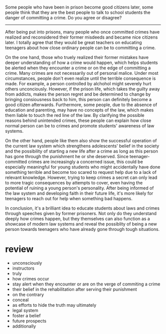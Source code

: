 Some people who have been in prison become good citizens later, some people think that they are the best people to talk to school students the danger of committing a crime. Do you agree or disagree?

---

After being put into prisons, many people who once committed crimes have realized and reconsidered their former misdeeds and became nice citizens later. I totally agree that they would be great teachers on educating teenagers about how close ordinary people can be to committing a crime.

On the one hand, those who truely realized their former mistakes have deeper understanding of how a crime would happen, which helps students be alerted when they encounter a crime or on the edge of committing a crime. Many crimes are not necessarily out of personal malice. Under most circumstances, people don't even realize until the terrible consequence is made. For example, a person controlled by alchohol might severely hurt others unconciously. However, if the prison life, which takes the guilty away from addicts, makes the person regret and be determined to change by bringing consiousness back to him, this person can definitely become a good citizen afterwards. Furthermore, some people, due to the absence of education and parenting, may have no concepts of the law, which makes them liable to touch the red line of the law. By clarifying the possible reasons behind unintended crimes, these people can explain how close normal person can be to crimes and promote students' awareness of law systems.

On the other hand, people like them also show the successful operation of the current law system which strengthens adolescents' belief in the society and the possibility of starting a new life after a crime as long as this person has gone through the punishment he or she deserved. Since teenager-committed crimes are increasingly a concerned issue, this could be especially meaningful for young students who might accidentally have done something terrible and become too scared to request help due to a lack of relevant knowledge. However, trying to keep crimes a secret can only lead to more tragic consequences by attempts to cover, even having the potential of ruining a young person's personality. After being informed of the law system and developing faith in their future life, it's more likely for teenagers to reach out for help when something bad happens.

In conclusion, it's a brilliant idea to educate students about laws and crimes through speeches given by former prisoners. Not only do they understand deeply how crimes happen, but they themselves can also function as a showcase of modern law systems and reveal the possiblity of being a new person towards teenagers who have already gone through tough situations.



# review

- unconsciously
- instructors
- truly
- how crimes occur
- stay alert when they encounter or are on the verge of commiting a crime
- their belief in the rehabilitation after serving their punishment
- on the contrary
- conceal
- as efforts to hide the truth may ultimately
- legal system
- foster a belief
- future prospects
- additionally
